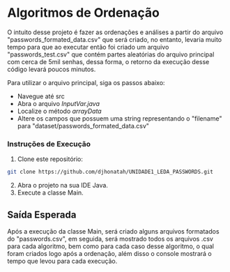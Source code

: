# Algoritmos de Ordenação

O intuito desse projeto é fazer as ordenações e análises a partir do arquivo "passwords_formated_data.csv" que será criado, no entanto, levaria muito tempo para que ao executar então foi criado um arquivo "passwords_test.csv" que contém partes aleatórias do arquivo principal com cerca de 5mil senhas, dessa forma, o retorno da execução desse código levará poucos minutos.

Para utilizar o arquivo principal, siga os passos abaixo:
- Navegue até src
- Abra o arquivo *InputVar.java*
- Localize o método *arrayData*
- Altere os campos que possuem uma string representando o "filename" para "dataset/passwords_formated_data.csv"

### Instruções de Execução

1. Clone este repositório:

```bash
git clone https://github.com/djhonatah/UNIDADE1_LEDA_PASSWORDS.git
````
2. Abra o projeto na sua IDE Java.
3. Execute a classe Main.

## Saída Esperada

Após a execução da classe Main, será criado alguns arquivos formatados do "passwords.csv", em seguida, será mostrado todos os arquivos .csv para cada algoritmo, bem como para cada caso desse algoritmo, o qual foram criados logo após a ordenação, além disso o console mostrará o tempo que levou para cada execução.
